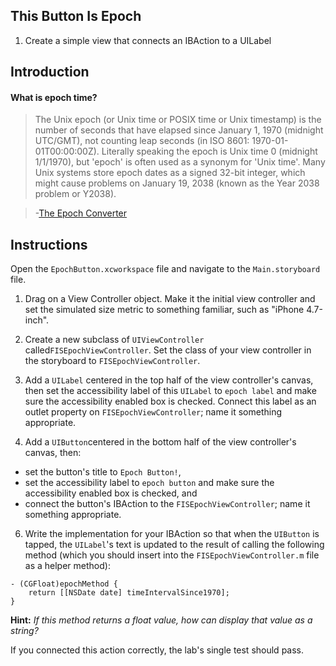 

## This Button Is Epoch

1. Create a simple view that connects an IBAction to a UILabel

## Introduction

#### What is epoch time?
  > The Unix epoch (or Unix time or POSIX time or Unix timestamp) is the number of seconds that have elapsed since January 1, 1970 (midnight UTC/GMT), not counting leap seconds (in ISO 8601: 1970-01-01T00:00:00Z). Literally speaking the epoch is Unix time 0 (midnight 1/1/1970), but 'epoch' is often used as a synonym for 'Unix time'. Many Unix systems store epoch dates as a signed 32-bit integer, which might cause problems on January 19, 2038 (known as the Year 2038 problem or Y2038).

  >-[The Epoch Converter](http://www.epochconverter.com)

## Instructions

Open the `EpochButton.xcworkspace` file and navigate to the `Main.storyboard` file.

1. Drag on a View Controller object. Make it the initial view controller and set the simulated size metric to something familiar, such as "iPhone 4.7-inch".

2. Create a new subclass of `UIViewController` called`FISEpochViewController`. Set the class of your view controller in the storyboard to `FISEpochViewController`.

3. Add a `UILabel` centered in the top half of the view controller's canvas, then set the accessibility label of this `UILabel` to `epoch label` and make sure the accessibility enabled box is checked. Connect this label as an outlet property on `FISEpochViewController`; name it something appropriate.

4. Add a `UIButton`centered in the bottom half of the view controller's canvas, then:
  * set the button's title to `Epoch Button!`,
  * set the accessibility label to `epoch button` and make sure the accessibility enabled box is checked, and
  * connect the button's IBAction to the `FISEpochViewController`; name it something appropriate.

6. Write the implementation for your IBAction so that when the `UIButton` is tapped, the `UILabel`'s text is updated to the result of calling the following method (which you should insert into the `FISEpochViewController.m` file as a helper method):

```objc
- (CGFloat)epochMethod {
    return [[NSDate date] timeIntervalSince1970];
}
```

**Hint:** *If this method returns a float value, how can display that value as a string?*

If you connected this action correctly, the lab's single test should pass.